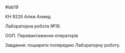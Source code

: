 #lab19

КН 922б Алієв Ахмед

Лабораторна робота №19. 

ООП. Перевантаження операторів

Завдання: поширити попередню Лабораторну роботу.